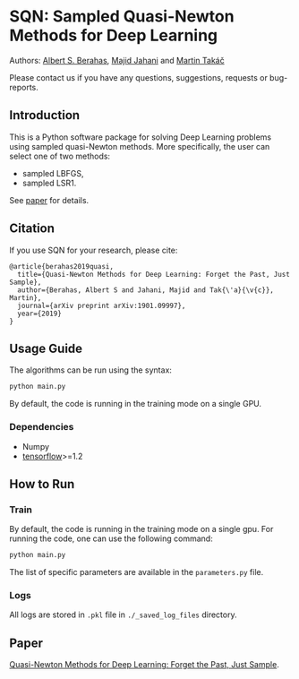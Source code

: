 # SQN: Sampled Quasi-Newton Methods for Deep Learning

Authors: [Albert S. Berahas](https://sites.google.com/a/u.northwestern.edu/albertsberahas/home), [Majid Jahani](http://coral.ise.lehigh.edu/maj316/) and [Martin Takáč](http://mtakac.com/)

Please contact us if you have any questions, suggestions, requests or bug-reports.

## Introduction
This is a Python software package for solving Deep Learning problems using sampled quasi-Newton methods. More specifically, the user can select one of two methods:
- sampled LBFGS,
- sampled LSR1.

See [paper](https://arxiv.org/abs/1901.09997) for details.

## Citation
If you use SQN for your research, please cite:

```
@article{berahas2019quasi,
  title={Quasi-Newton Methods for Deep Learning: Forget the Past, Just Sample},
  author={Berahas, Albert S and Jahani, Majid and Tak{\'a}{\v{c}}, Martin},
  journal={arXiv preprint arXiv:1901.09997},
  year={2019}
}
```

## Usage Guide
The algorithms can be run using the syntax:
```bash
python main.py
```

By default, the code is running in the training mode on a single GPU.


### Dependencies
* Numpy
* [tensorflow](https://www.tensorflow.org/)>=1.2




## How to Run
### Train
By default, the code is running in the training mode on a single gpu. For running the code, one can use the following command:
```bash
python main.py
```


The list of specific parameters are available in the ``parameters.py`` file.


### Logs
All logs are stored in ``.pkl`` file in ``./_saved_log_files`` directory.

## Paper
[Quasi-Newton Methods for Deep Learning: Forget the Past, Just Sample](https://arxiv.org/abs/1901.09997). 

